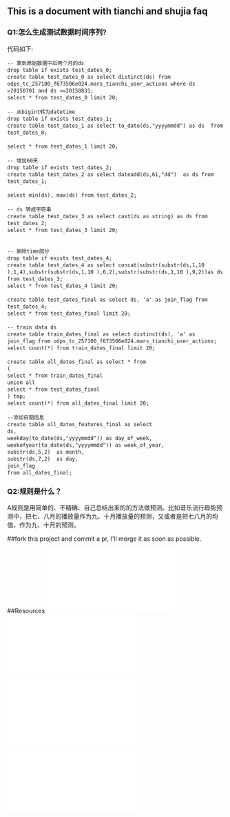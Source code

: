 ## This is a document with tianchi and shujia faq

### Q1:怎么生成测试数据时间序列?

代码如下:

    -- 拿到原始数据中后两个月的ds
    drop table if exists test_dates_0;
    create table test_dates_0 as select distinct(ds) from odps_tc_257100_f673506e024.mars_tianchi_user_actions where ds >20150701 and ds <=20150831;
    select * from test_dates_0 limit 20;
    
    -- 从bigint转为datetime
    drop table if exists test_dates_1;
    create table test_dates_1 as select to_date(ds,"yyyymmdd") as ds  from test_dates_0;
    
    select * from test_dates_1 limit 20;
    
    -- 增加60天
    drop table if exists test_dates_2;
    create table test_dates_2 as select dateadd(ds,61,"dd")  as ds from test_dates_1;
    
    select min(ds), max(ds) from test_dates_2;
    
    -- ds 转成字符串
    create table test_dates_3 as select cast(ds as string) as ds from test_dates_2;
    select * from test_dates_3 limit 20;
    
    
    -- 删除time部分
    drop table if exists test_dates_4;
    create table test_dates_4 as select concat(substr(substr(ds,1,10 ),1,4),substr(substr(ds,1,10 ),6,2),substr(substr(ds,1,10 ),9,2))as ds from test_dates_3;
    select * from test_dates_4 limit 20;
    
    create table test_dates_final as select ds, 'a' as join_flag from test_dates_4;
    select * from test_dates_final limit 20;
    
    -- train data ds
    create table train_dates_final as select distinct(ds), 'a' as join_flag from odps_tc_257100_f673506e024.mars_tianchi_user_actions;
    select count(*) from train_dates_final limit 20;
    
    create table all_dates_final as select * from
    (
    select * from train_dates_final
    union all
    select * from test_dates_final
    ) tmp;
    select count(*) from all_dates_final limit 20;
    
    --添加日期信息
    create table all_dates_features_final as select 
    ds, 
    weekday(to_date(ds,"yyyymmdd")) as day_of_week, 
    weekofyear(to_date(ds,"yyyymmdd")) as week_of_year,
    substr(ds,5,2)  as month,
    substr(ds,7,2)  as day,
    join_flag
    from all_dates_final;

### Q2:规则是什么？
A规则是用简单的、不精确、自己总结出来的的方法做预测。比如音乐流行趋势预测中，把七、八月的播放量作为九、十月播放量的预测，又或者是把七八月的均值，作为九、十月的预测。





##fork this project and commit a pr, I'll merge it as soon as possible.


##Resources
![ODPS-tutorial-v1.pdf](./resources/ODPS-tutorial-v1.pdf)
![数加平台OPEN_MR的使用参考.pdf](./resources/数加平台OPEN_MR的使用参考.pdf)
![ODPS最新SQL参考手册.pdf](./resources/ODPS最新SQL参考手册.pdf)
![数加-pom.xml](./resources/pom.xml)
